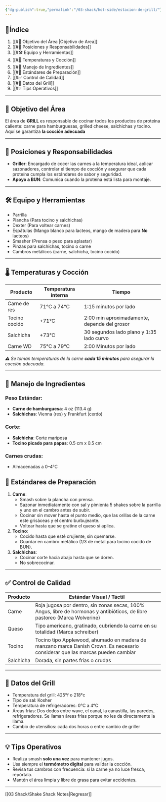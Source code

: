 ```yaml
---
{"dg-publish":true,"permalink":"/03-shack/hot-side/estacion-de-grill/"}
---
```


##  📑Índice
1. [[#🎯 Objetivo del Área |Objetivo de Area]]
2. [[#👥 Posiciones y Responsabilidades]]
3. [[#🛠️ Equipo y Herramientas]]
4. [[#🌡️ Temperaturas y Cocción]]
5. [[#🍖 Manejo de Ingredientes]]
6. [[#🍔 Estándares de Preparación]]
7. [[#✅ Control de Calidad]]
8. [[#📝 Datos del Grill]]
9. [[#💡 Tips Operativos]]
---
## 🎯 Objetivo del Área
El área de **GRILL** es responsable de cocinar todos los productos de proteína caliente: carne para hamburguesas, grilled cheese, salchichas y tocino. Aquí se garantiza **la cocción adecuada**

---
## 👥 Posiciones y Responsabilidades
- **Griller**: Encargado de cocer las carnes a la temperatura ideal, aplicar sazonadores, controlar el tiempo de cocción y asegurar que cada proteína cumpla los estándares de sabor y seguridad.
- **Apoyo a BUN**: Comunica cuando la proteína está lista para montaje.
---
## 🛠️ Equipo y Herramientas

- Parrilla
- Plancha (Para tocino y salchichas)
- Dexter (Para voltear carnes)
- Espátulas (Mango blanco para lacteos, mango de madera para **No** lacteos)
- Smasher (Prensa o peso para aplastar)
- Pinzas para salchichas, tocino o carne 
- Cambros metálicos (carne, salchicha, tocino cocido)
---
## 🌡️ Temperaturas y Cocción

| Producto      | Temperatura interna | Tiempo                                       |
| ------------- | ------------------- | -------------------------------------------- |
| Carne de res  | 71°C a 74°C         | 1:15 minutos por lado                        |
| Tocino cocido | +71°C               | 2:00 min aproximadamente, depende del grosor |
| Salchicha     | +73°C               | 30 segundos lado plano y 1:35 lado curvo     |
| Carne WD      | 75°C a 79°C         | 2:00 Minutos por lado                        |

*⚠️ Se toman temperaturas de la carne **cada 15 minutos** para asegurar la cocción adecuada.*

---
## 🍖 Manejo de Ingredientes
### Peso Estándar:
- **Carne de hamburguesa**: 4 oz (113.4 g)
- **Salchichas**: Vienna (res) y Frankfurt (cerdo)
### Corte:
- **Salchicha**: Corte mariposa
- **Tocino picado para papas**: 0.5 cm x 0.5 cm
### Carnes crudas:
- Almacenadas a 0–4°C
## 🍔 Estándares de Preparación
1. **Carne**:
    - Smash sobre la plancha con prensa.
    - Sazonar inmediatamente con sal y pimienta 5 shakes sobre la parrilla y uno en el cambro antes de subir.
    - Cocinar sin mover hasta el punto medio, que las orillas de la carne este grisáceas y el centro burbujeante.
    - Voltear hasta que se gratine el queso si aplica.
2. **Tocino**:
    - Cocido hasta que esté crujiente, sin quemarse.
    - Guardar en cambro metálico (1/3 de metal para tocino cocido de BUN).
3. **Salchichas**:
    - Cocinar corte hacia abajo hasta que se doren.
    - No sobrecocinar.
---
## ✅ Control de Calidad

| Producto  | Estándar Visual / Táctil                                                                                                      |
| --------- | ----------------------------------------------------------------------------------------------------------------------------- |
| Carne     | Roja jugosa por dentro, sin zonas secas, 100% Angus, libre de hormonas y antibióticos, de libre pastoreo (Marca Wolverine)    |
| Queso     | Tipo americano, gratinado, cubriendo la carne en su totalidad (Marca schreiber)                                               |
| Tocino    | Tocino tipo Applewood, ahumado en madera de manzano marca Danish Crown. Es necesario considerar que las marcas pueden cambiar |
| Salchicha | Dorada, sin partes frías o crudas                                                                                             |

---
## 📝 Datos del Grill
- Temperatura del grill: 425°f o 218°c
- Tipo de sal: Kosher
- Temperatura de refrigeradores: 0°C a 4°C
- Áreas frías: Dos dedos entre wave, el canal, la canastilla, las paredes, refrigeradores. Se llaman áreas frías porque no les da directamente la llama.
- Cambio de utensilios: cada dos horas o entre cambio de griller
---
## 💡 Tips Operativos
- Realiza smash **solo una vez** para mantener jugos.  
- Usa siempre el **termómetro digital** para validar la cocción.
- Revisa tus cambros con frecuencia: si la carne ya no luce fresca, repórtala.
- Mantén el área limpia y libre de grasa para evitar accidentes.
---
[[03 Shack/Shake Shack Notes\|Regresar]]
